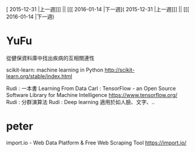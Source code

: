 [ 2015-12-31 |上一週]]] || [[[ 2016-01-14 |下一週]( 2015-12-31 |上一週]]] || [[[ 2016-01-14 |下一週)



# YuFu

從健保資料庫中找出疾病的互相關連性

scikit-learn: machine learning in Python
<http://scikit-learn.org/stable/index.html>  

Rudi : 一本書 Learning From Data
Carl : TensorFlow - an Open Source Software Library for Machine Intelligence <https://www.tensorflow.org/>  
Rudi : 分群演算法
Rudi : Deep learning 適用於如人臉、文字、..

# peter

import.io - Web Data Platform & Free Web Scraping Tool
<https://import.io/>  